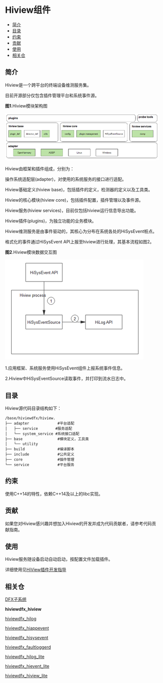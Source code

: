 # Hiview组件<a name="ZH-CN_TOPIC_0000001162254005"></a>

-   [简介](#section1289063163919)
-   [目录](#section16611433113712)
-   [约束](#section7147138193814)
-   [贡献](#section10404153013381)
-   [使用](#section1046874983819)
-   [相关仓](#section16647142611396)

## 简介<a name="section1289063163919"></a>

Hiview是一个跨平台的终端设备维测服务集。

目前开源部分仅包含插件管理平台和系统事件源。

**图1**.Hiview模块架构图

![](figures/zh-cn_image_0000001162020243.png)

Hiview由框架和插件组成，分别为：

操作系统适配层\(adapter\)，对使用的系统服务的接口进行适配。

Hiview基础定义\(hiview base\)，包括插件的定义，检测器的定义以及工具类。

Hiview的核心模块\(hiview core\)，包括插件配置，插件管理以及事件源。

Hiview服务\(hiview services\)，目前仅包括hiview运行信息导出功能。

Hiview插件\(plugins\)，为独立功能的业务模块。

Hiview维测服务是由事件驱动的，其核心为分布在系统各处的HiSysEvent桩点。

格式化的事件通过HiSysEvent API上报至hiview进行处理，其基本流程如图2。

**图2**.Hiview模块数据交互图

![](figures/zh-cn_image_0000001115710726.png)

1.应用框架、系统服务使用HiSysEvent组件上报系统事件信息。

2.Hiview中HiSysEventSource读取事件，并打印到流水日志中。

## 目录<a name="section16611433113712"></a>

Hiview源代码目录结构如下：

```
/base/hiviewdfx/hiview.
├── adapter             #平台适配
│   ├── service        #服务适配
│   └── system_service #系统接口适配
├── base                #模块定义，工具类
│   └── utility
├── build               #编译脚本
├── include             #公共定义
├── core                #插件管理
└── service             #平台服务 
```

## 约束<a name="section7147138193814"></a>

使用C++14的特性，依赖C++14及以上的libc实现。

## 贡献<a name="section10404153013381"></a>

如果您对Hiview感兴趣并想加入Hiview的开发并成为代码贡献者，请参考代码贡献指南。

## 使用<a name="section1046874983819"></a>

Hiview服务随设备启动自动启动，按配置文件加载插件。

详细使用见[HiView插件开发指导](hiview_zh.md)

## 相关仓<a name="section16647142611396"></a>

[DFX子系统](https://gitee.com/openharmony/docs/blob/master/zh-cn/readme/DFX%E5%AD%90%E7%B3%BB%E7%BB%9F.md)

**hiviewdfx\_hiview**

[hiviewdfx\_hilog](https://gitee.com/openharmony/hiviewdfx_hilog/blob/master/README_zh.md)

[hiviewdfx\_hiappevent](https://gitee.com/openharmony/hiviewdfx_hiappevent/blob/master/README_zh.md)

[hiviewdfx\_hisysevent](https://gitee.com/openharmony/hiviewdfx_hisysevent/blob/master/README_zh.md)

[hiviewdfx\_faultloggerd](https://gitee.com/openharmony/hiviewdfx_faultloggerd/blob/master/README_zh.md)

[hiviewdfx\_hilog\_lite](https://gitee.com/openharmony/hiviewdfx_hilog_lite/blob/master/README_zh.md)

[hiviewdfx\_hievent\_lite](https://gitee.com/openharmony/hiviewdfx_hievent_lite/blob/master/README_zh.md)

[hiviewdfx\_hiview\_lite](https://gitee.com/openharmony/hiviewdfx_hiview_lite/blob/master/README_zh.md)

